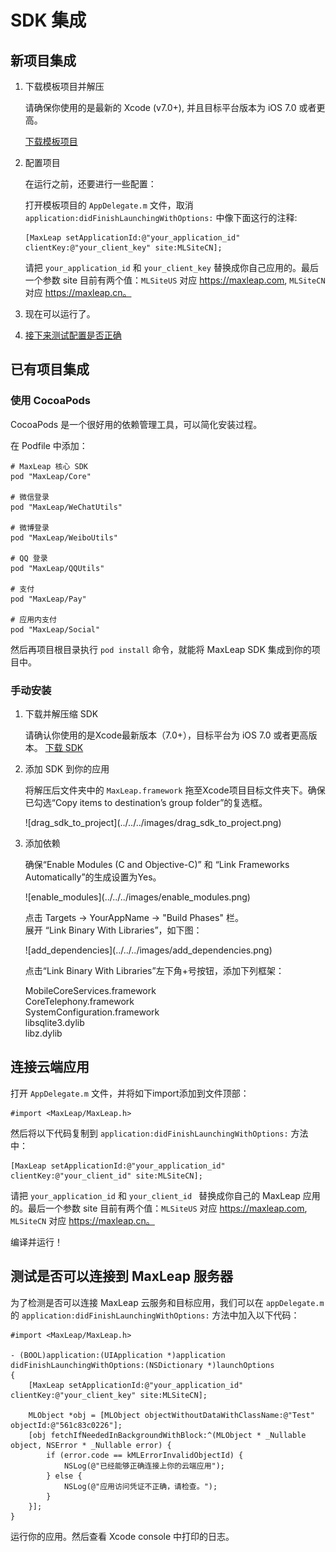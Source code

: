 # SDK 集成

## 新项目集成

1. 下载模板项目并解压

	请确保你使用的是最新的 Xcode (v7.0+), 并且目标平台版本为 iOS 7.0 或者更高。
	
	<a class="download-sdk" href="https://github.com/MaxLeap/StarterProject-iOS/archive/master.zip" target="_blank">下载模板项目</a>

2. 配置项目

	在运行之前，还要进行一些配置：
	
	打开模板项目的 `AppDelegate.m` 文件，取消 `application:didFinishLaunchingWithOptions:` 中像下面这行的注释:
	
	```objc
	[MaxLeap setApplicationId:@"your_application_id" clientKey:@"your_client_key" site:MLSiteCN];
	```
	
	请把 `your_application_id` 和 `your_client_key` 替换成你自己应用的。最后一个参数 site 目前有两个值：`MLSiteUS` 对应 https://maxleap.com, `MLSiteCN` 对应 https://maxleap.cn。

3. 现在可以运行了。

4. [接下来测试配置是否正确](#connection_test)

## 已有项目集成

### 使用 CocoaPods

CocoaPods 是一个很好用的依赖管理工具，可以简化安装过程。

在 Podfile 中添加：

```
# MaxLeap 核心 SDK
pod "MaxLeap/Core"

# 微信登录
pod "MaxLeap/WeChatUtils"

# 微博登录
pod "MaxLeap/WeiboUtils"

# QQ 登录
pod "MaxLeap/QQUtils"

# 支付
pod "MaxLeap/Pay"

# 应用内支付
pod "MaxLeap/Social"
```

然后再项目根目录执行 `pod install` 命令，就能将 MaxLeap SDK 集成到你的项目中。

### 手动安装

1. 下载并解压缩 SDK

	请确认你使用的是Xcode最新版本（7.0+），目标平台为 iOS 7.0 或者更高版本。
[下载 SDK](https://cscdn.maxleap.cn/2.0/download/NTdhM2ZiZGIxNjllN2QwMDAxNjBhZGM0/zcf-d92b8003-b7d2-43b7-80f2-47998aff9402.zip)

2. 添加 SDK 到你的应用

	将解压后文件夹中的 `MaxLeap.framework` 拖至Xcode项目目标文件夹下。确保已勾选“Copy items to destination’s group folder”的复选框。
	
	<p class="image-wrapper">
	![drag_sdk_to_project](../../../images/drag_sdk_to_project.png)

3. 添加依赖

	确保“Enable Modules (C and Objective-C)” 和 “Link Frameworks Automatically”的生成设置为Yes。
    
    <p class="image-wrapper">
    ![enable_modules](../../../images/enable_modules.png)

	点击 Targets → YourAppName → "Build Phases" 栏。</br>
	展开 “Link Binary With Libraries”，如下图：
	
	<p class="image-wrapper">
	![add_dependencies](../../../images/add_dependencies.png)
	
	点击“Link Binary With Libraries”左下角+号按钮，添加下列框架：
	
	MobileCoreServices.framework</br>
	CoreTelephony.framework</br>
	SystemConfiguration.framework</br>
	libsqlite3.dylib</br>
	libz.dylib</br>


<span id="connection_test"></span>
## 连接云端应用

打开 `AppDelegate.m` 文件，并将如下import添加到文件顶部：

```objc
#import <MaxLeap/MaxLeap.h>
```

然后将以下代码复制到 `application:didFinishLaunchingWithOptions:` 方法中：

```objc
[MaxLeap setApplicationId:@"your_application_id" clientKey:@"your_client_id" site:MLSiteCN];
```

请把 `your_application_id` 和 `your_client_id ` 替换成你自己的 MaxLeap 应用的。最后一个参数 site 目前有两个值：`MLSiteUS` 对应 https://maxleap.com, `MLSiteCN` 对应 https://maxleap.cn。

编译并运行！


## 测试是否可以连接到 MaxLeap 服务器

为了检测是否可以连接 MaxLeap 云服务和目标应用，我们可以在 `appDelegate.m` 的 `application:didFinishLaunchingWithOptions:` 方法中加入以下代码：

```objc
#import <MaxLeap/MaxLeap.h>

- (BOOL)application:(UIApplication *)application didFinishLaunchingWithOptions:(NSDictionary *)launchOptions
{
	[MaxLeap setApplicationId:@"your_application_id" clientKey:@"your_client_key" site:MLSiteCN];

	MLObject *obj = [MLObject objectWithoutDataWithClassName:@"Test" objectId:@"561c83c0226"];
    [obj fetchIfNeededInBackgroundWithBlock:^(MLObject * _Nullable object, NSError * _Nullable error) {
    	if (error.code == kMLErrorInvalidObjectId) {
        	NSLog(@"已经能够正确连接上你的云端应用");
    	} else {
        	NSLog(@"应用访问凭证不正确，请检查。");
    	}
	}];
}
```

运行你的应用。然后查看 Xcode console 中打印的日志。

